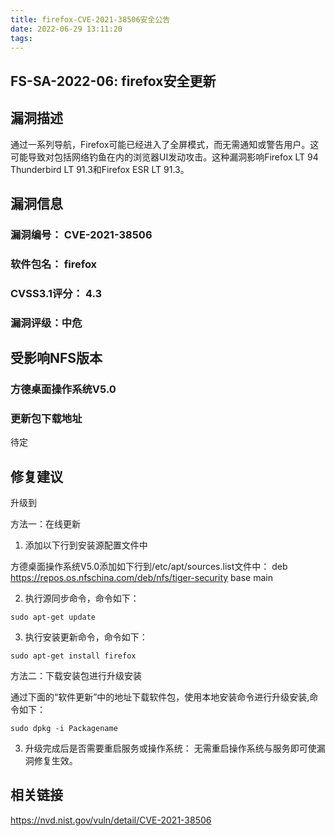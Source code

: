 ```yaml
---
title: firefox-CVE-2021-38506安全公告
date: 2022-06-29 13:11:20
tags:
---
```

## FS-SA-2022-06: firefox安全更新

## 漏洞描述

通过一系列导航，Firefox可能已经进入了全屏模式，而无需通知或警告用户。这可能导致对包括网络钓鱼在内的浏览器UI发动攻击。这种漏洞影响Firefox LT 94 Thunderbird LT 91.3和Firefox ESR LT 91.3。

## 漏洞信息

###    漏洞编号： CVE-2021-38506

###    软件包名： firefox

###    CVSS3.1评分： 4.3

###    漏洞评级：中危

## 受影响NFS版本

###    方德桌面操作系统V5.0

### 更新包下载地址

待定

## 修复建议

升级到 

方法一：在线更新

1. 添加以下行到安装源配置文件中

方德桌面操作系统V5.0添加如下行到/etc/apt/sources.list文件中：
deb https://repos.os.nfschina.com/deb/nfs/tiger-security base main

2. 执行源同步命令，命令如下：

```
sudo apt-get update
```

3. 执行安装更新命令，命令如下：

```
sudo apt-get install firefox
```

方法二：下载安装包进行升级安装

通过下面的“软件更新”中的地址下载软件包，使用本地安装命令进行升级安装,命令如下：

```
sudo dpkg -i Packagename
```

3. 升级完成后是否需要重启服务或操作系统：
   无需重启操作系统与服务即可使漏洞修复生效。

## 相关链接

https://nvd.nist.gov/vuln/detail/CVE-2021-38506
